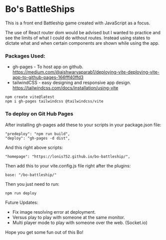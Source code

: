 # Bo's BattleShips

This is a front end Battleship game created with JavaScript as a focus.

The use of React router dom would be advised but I wanted to practice and see the limits of what I could do without routes. Instead using states to dictate what and when certain components are shown while using the app.

### Packages Used:
* gh-pages - To host app on github.
https://medium.com/@aishwaryaparab1/deploying-vite-deploying-vite-app-to-github-pages-166fff40ffd3
* tailwindCSS - easy designing and responsive app design.
https://tailwindcss.com/docs/installation/using-vite

```
npm create vite@latest
npm i gh-pages tailwindcss @tailwindcss/vite
```

### To deploy on Git Hub Pages

After installing gh-pages add these to your scripts in your package.json file:
```
"predeploy": "npm run build",
"deploy": "gh-pages -d dist",
```
And this right above scripts:
```
"homepage": "https://lonis752.github.io/bo-battleship/",
```
Then add this to your vite.config.js file right after the plugins:
```
base: "/bo-battleship/"
```
Then you just need to run:
```
npm run deploy
```

Future Updates:

* Fix image resolving error at deployment.
* Versus play to play with someone at the same monitor.
* Multi player mode to play with someone over the web. (Socket.io)

Hope you get some fun out of this Bo!
